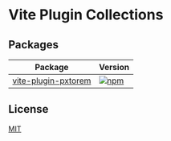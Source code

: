 # Vite Plugin Collections

## Packages

| Package                                          | Version                                                                                                       |
| ------------------------------------------------ | ------------------------------------------------------------------------------------------------------------- |
| [vite-plugin-pxtorem](./packages/plugin-pxtorem) | [![npm](https://img.shields.io/npm/v/vite-plugin-pxtorem)](https://www.npmjs.com/package/vite-plugin-pxtorem) |

## License

[MIT](./LICENSE)

